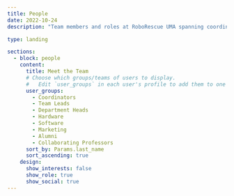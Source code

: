 ```yaml
---
title: People
date: 2022-10-24
description: "Team members and roles at RoboRescue UMA spanning coordination, hardware, software, and outreach."

type: landing

sections:
  - block: people
    content:
      title: Meet the Team
      # Choose which groups/teams of users to display.
      #   Edit `user_groups` in each user's profile to add them to one or more of these groups.
      user_groups:
        - Coordinators
        - Team Leads
        - Department Heads
        - Hardware
        - Software
        - Marketing
        - Alumni
        - Collaborating Professors
      sort_by: Params.last_name
      sort_ascending: true
    design:
      show_interests: false
      show_role: true
      show_social: true
---
```

